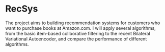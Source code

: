 # RecSys

The project aims to building recommendation systems for customers who want to purchase books at Amazon.com. I will apply several algorithms, from the basic item-based collborative filtering to the recent Bilateral Variational Autoencoder, and compare the performance of different algorithms.
